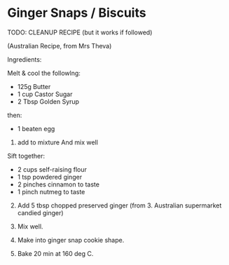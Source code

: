 # Ginger Snaps / Biscuits

TODO: CLEANUP RECIPE (but it works if followed)

(Australian Recipe, from Mrs Theva)

Ingredients: 

Melt & cool the followlng: 
* 125g Butter 
* 1 cup Castor Sugar 
* 2 Tbsp Golden Syrup 


then:
* 1 beaten egg  

1. add to mixture
And mix well 

Sift together: 
* 2 cups self-raising flour 
* 1 tsp powdered ginger 
* 2 pinches cinnamon to taste
* 1 pinch nutmeg to taste 

2. Add 5 tbsp chopped preserved ginger (from 3. Australian supermarket candied ginger) 
4. Mix well. 
5. Make into ginger snap cookie shape. 

6. Bake 20 min at 160 deg C. 
